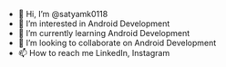 - 👋 Hi, I’m @satyamk0118
- 👀 I’m interested in Android Development
- 🌱 I’m currently learning Android Development 
- 💞️ I’m looking to collaborate on Android Development
- 📫 How to reach me LinkedIn, Instagram

<!---
satyamk0118/satyamk0118 is a ✨ special ✨ repository because its `README.md` (this file) appears on your GitHub profile.
You can click the Preview link to take a look at your changes.
--->

